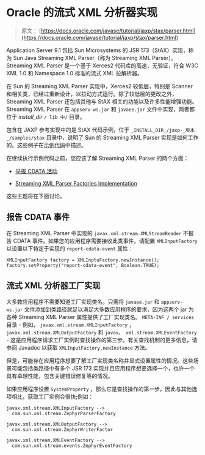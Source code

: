 # Oracle 的流式 XML 分析器实现

> 原文： [https://docs.oracle.com/javase/tutorial/jaxp/stax/parser.html](https://docs.oracle.com/javase/tutorial/jaxp/stax/parser.html)

Application Server 9.1 包括 Sun Microsystems 的 JSR 173（StAX）实现，称为 Sun Java Streaming XML Parser（称为 Streaming XML Parser）。 Streaming XML Parser 是一个基于 Xerces2 代码库的高速，无验证，符合 W3C XML 1.0 和 Namespace 1.0 标准的流式 XML 拉解析器。

在 Sun 的 Streaming XML Parser 实现中，Xerces2 较低层，特别是 Scanner 和相关类，已经过重新设计，以拉动方式运行。除了较低层的更改之外，Streaming XML Parser 还包括其他与 StAX 相关的功能以及许多性能增强功能。 Streaming XML Parser 在 `appserv-ws.jar` 和 `javaee.jar` 文件中实现，两者都位于 _install_dir_ `/ lib 中/` 目录。

包含在 JAXP 参考实现中的是 StAX 代码示例，位于 `_INSTALL_DIR_/jaxp-_版本_/samples/stax` 目录中，说明了 Sun 的 Streaming XML Parser 实现是如何工作的。这些例子在[示例代码](example.html)中描述。

在继续执行示例代码之前，您应该了解 Streaming XML Parser 的两个方面：

*   [举报 CDATA 活动](#bnbfj)

*   [Streaming XML Parser Factories Implementation](#bnbfk)

这些主题将在下面讨论。

## 报告 CDATA 事件

在 Streaming XML Parser 中实现的 `javax.xml.stream.XMLStreamReader` 不报告 CDATA 事件。如果您的应用程序需要接收此类事件，请配置 `XMLInputFactory` 以设置以下特定于实现的 `report-cdata-event` 属性：

```
XMLInputFactory factory = XMLInptuFactory.newInstance();
factory.setProperty("report-cdata-event", Boolean.TRUE);

```

## 流式 XML 分析器工厂实现

大多数应用程序不需要知道工厂实现类名。只需将 `javaee.jar` 和 `appserv-ws.jar` 文件添加到类路径就足以满足大多数应用程序的要求，因为这两个 jar 为各种 Streaming XML Parser 属性提供了工厂实现类名。 `META-INF / services` 目录 - 例如， `javax.xml.stream.XMLInputFactory` ， `javax.xml.stream.XMLOutputFactory` 和 `javax。 xml.stream.XMLEventFactory` - 这是应用程序请求工厂实例时查找操作的第三步。有关查找机制的更多信息，请参阅 Javadoc 以获取 `XMLInputFactory.newInstance` 方法。

但是，可能存在应用程序想要了解工厂实现类名称并显式设置属性的情况。这些场景可能包括类路径中有多个 JSR 173 实现并且应用程序想要选择一个，也许一个具有卓越性能，包含关键错误修复等的情况。

如果应用程序设置 `SystemProperty` ，那么它是查找操作的第一步，因此与其他选项相比，获取工厂实例会很快;例如：

```
javax.xml.stream.XMLInputFactory -->
  com.sun.xml.stream.ZephyrParserFactory

javax.xml.stream.XMLOutputFactory -->
  com.sun.xml.stream.ZephyrWriterFactor

javax.xml.stream.XMLEventFactory -->
  com.sun.xml.stream.events.ZephyrEventFactory

```